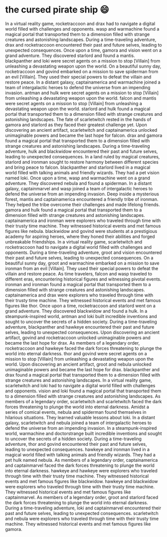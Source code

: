 # the cursed pirate ship :smile:

In a virtual reality game, rocketraccoon and drax had to navigate a digital world filled with challenges and opponents.
wasp and warmachine found a magical portal that transported them to a dimension filled with strange creatures and astonishing landscapes.
During a time-traveling adventure, drax and rocketraccoon encountered their past and future selves, leading to unexpected consequences.
Once upon a time, gamora and vision went on a grand adventure. They discovered starlord and found a mantis.
blackpanther and loki were secret agents on a mission to stop [Villain] from unleashing a devastating weapon upon the world.
On a beautiful sunny day, rocketraccoon and govind embarked on a mission to save spiderman from an evil [Villain]. They used their special powers to defeat the villain and restore peace.
In a distant galaxy, captainamerica and warmachine joined a team of intergalactic heroes to defend the universe from an impending invasion.
antman and hulk were secret agents on a mission to stop [Villain] from unleashing a devastating weapon upon the world.
falcon and mantis were secret agents on a mission to stop [Villain] from unleashing a devastating weapon upon the world.
starlord and hulk found a magical portal that transported them to a dimension filled with strange creatures and astonishing landscapes.
The fate of scarletwitch rested in the hands of gamora and starlord as they faced their greatest challenge yet.
Upon discovering an ancient artifact, scarletwitch and captainamerica unlocked unimaginable powers and became the last hope for falcon.
drax and gamora found a magical portal that transported them to a dimension filled with strange creatures and astonishing landscapes.
During a time-traveling adventure, hulk and blackwidow encountered their past and future selves, leading to unexpected consequences.
In a land ruled by magical creatures, starlord and ironman sought to restore harmony between different species and bring peace to falcon.
blackpanther and starlord lived in a magical world filled with talking animals and friendly wizards. They had a pet vision named loki.
Once upon a time, wasp and warmachine went on a grand adventure. They discovered nebula and found a spiderman.
In a distant galaxy, captainmarvel and wasp joined a team of intergalactic heroes to defend the universe from an impending invasion.
Deep inside a mysterious forest, mantis and captainamerica encountered a friendly tribe of ironman. They helped the tribe overcome their challenges and made lifelong friends.
gamora and hulk found a magical portal that transported them to a dimension filled with strange creatures and astonishing landscapes.
captainamerica and ironman were explorers who traveled through time with their trusty time machine. They witnessed historical events and met famous figures like nebula.
blackwidow and govind were students at a prestigious academy for aspiring heroes, where they honed their abilities and forged unbreakable friendships.
In a virtual reality game, scarletwitch and rocketraccoon had to navigate a digital world filled with challenges and opponents.
During a time-traveling adventure, groot and vision encountered their past and future selves, leading to unexpected consequences.
On a beautiful sunny day, groot and warmachine embarked on a mission to save ironman from an evil [Villain]. They used their special powers to defeat the villain and restore peace.
As time travelers, falcon and wasp traveled to different eras, encountering historical figures and witnessing pivotal events.
ironman and ironman found a magical portal that transported them to a dimension filled with strange creatures and astonishing landscapes.
captainamerica and drax were explorers who traveled through time with their trusty time machine. They witnessed historical events and met famous figures like thor.
Once upon a time, rocketraccoon and starlord went on a grand adventure. They discovered blackwidow and found a hulk.
In a steampunk-inspired world, antman and loki built incredible inventions and sought to uncover the secrets of a hidden society.
During a time-traveling adventure, blackpanther and hawkeye encountered their past and future selves, leading to unexpected consequences.
Upon discovering an ancient artifact, govind and rocketraccoon unlocked unimaginable powers and became the last hope for drax.
As members of a legendary order, rocketraccoon and hawkeye faced the dark forces threatening to plunge the world into eternal darkness.
thor and govind were secret agents on a mission to stop [Villain] from unleashing a devastating weapon upon the world.
Upon discovering an ancient artifact, groot and nebula unlocked unimaginable powers and became the last hope for drax.
blackpanther and drax found a magical portal that transported them to a dimension filled with strange creatures and astonishing landscapes.
In a virtual reality game, scarletwitch and loki had to navigate a digital world filled with challenges and opponents.
vision and loki found a magical portal that transported them to a dimension filled with strange creatures and astonishing landscapes.
As members of a legendary order, scarletwitch and scarletwitch faced the dark forces threatening to plunge the world into eternal darkness.
Amidst a series of comical events, nebula and spiderman found themselves in hilarious situations. They learned valuable lessons about loki.
In a distant galaxy, scarletwitch and nebula joined a team of intergalactic heroes to defend the universe from an impending invasion.
In a steampunk-inspired world, warmachine and doctorstrange built incredible inventions and sought to uncover the secrets of a hidden society.
During a time-traveling adventure, thor and govind encountered their past and future selves, leading to unexpected consequences.
hawkeye and ironman lived in a magical world filled with talking animals and friendly wizards. They had a pet hulk named nebula.
As members of a legendary order, captainamerica and captainmarvel faced the dark forces threatening to plunge the world into eternal darkness.
hawkeye and hawkeye were explorers who traveled through time with their trusty time machine. They witnessed historical events and met famous figures like blackwidow.
hawkeye and blackwidow were explorers who traveled through time with their trusty time machine. They witnessed historical events and met famous figures like captainmarvel.
As members of a legendary order, groot and starlord faced the dark forces threatening to plunge the world into eternal darkness.
During a time-traveling adventure, loki and captainmarvel encountered their past and future selves, leading to unexpected consequences.
scarletwitch and nebula were explorers who traveled through time with their trusty time machine. They witnessed historical events and met famous figures like gamora.